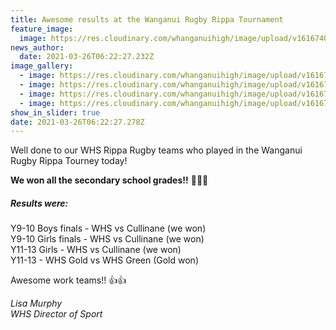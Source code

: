 ```yaml
---
title: Awesome results at the Wanganui Rugby Rippa Tournament
feature_image:
  image: https://res.cloudinary.com/whanganuihigh/image/upload/v1616740001/News/Prefects%20Camp%202021/164769153_1839748026174295_7435037439915167725_o.jpg
news_author:
  date: 2021-03-26T06:22:27.232Z
image_gallery:
  - image: https://res.cloudinary.com/whanganuihigh/image/upload/v1616740023/News/Prefects%20Camp%202021/162931982_1839748059507625_8263557330306743305_o.jpg
  - image: https://res.cloudinary.com/whanganuihigh/image/upload/v1616740038/News/Prefects%20Camp%202021/163416935_1839748042840960_4652066987910020861_o.jpg
  - image: https://res.cloudinary.com/whanganuihigh/image/upload/v1616740051/News/Prefects%20Camp%202021/163575842_1839748032840961_3277995437110702288_o.jpg
  - image: https://res.cloudinary.com/whanganuihigh/image/upload/v1616740068/News/Prefects%20Camp%202021/164495556_1839748062840958_6623781224746951974_o.jpg
show_in_slider: true
date: 2021-03-26T06:22:27.278Z
---
```

Well done to our WHS Rippa Rugby teams who played in the Wanganui Rugby Rippa Tourney today! 

**We won all the secondary school grades!!** 💚💛🎉

##### Results were:  
Y9-10 Boys finals - WHS vs Cullinane (we won)  
Y9-10 Girls finals - WHS vs Cullinane (we won)  
Y11-13 Girls - WHS vs Cullinane (we won)  
Y11-13  - WHS Gold vs WHS Green (Gold won)

Awesome work teams!! 👍👍

*Lisa Murphy  
WHS Director of Sport*